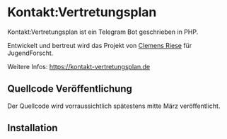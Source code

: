 # Kontakt:Vertretungsplan
Kontakt:Vertretungsplan ist ein Telegram Bot geschrieben in PHP.

Entwickelt und bertreut wird das Projekt von [Clemens Riese](https://milchinsel.de) für JugendForscht.

Weitere Infos:
https://kontakt-vertretungsplan.de

## Quellcode Veröffentlichung
Der Quellcode wird vorraussichtlich spätestens mitte März veröffentlicht.

## Installation
